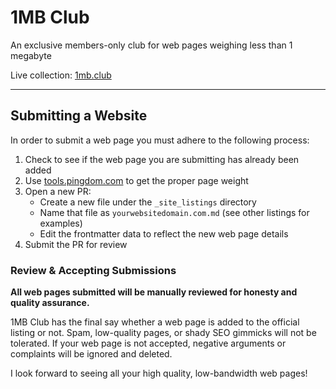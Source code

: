 # 1MB Club

An exclusive members-only club for web pages weighing less than 1 megabyte

Live collection: <a href="https://1mb.club">1mb.club</a>

---

## Submitting a Website

In order to submit a web page you must adhere to the following process:

1. Check to see if the web page you are submitting has already been added
2. Use <a href="https://tools.pingdom.com">tools.pingdom.com</a> to get the proper page weight
3. Open a new PR:
    - Create a new file under the `_site_listings` directory
    - Name that file as `yourwebsitedomain.com.md` (see other listings for examples)
    - Edit the frontmatter data to reflect the new web page details
4. Submit the PR for review

### Review &amp; Accepting Submissions

**All web pages submitted will be manually reviewed for honesty and quality assurance.**

1MB Club has the final say whether a web page is added to the official listing or not. Spam, low-quality pages, or shady SEO gimmicks will not be tolerated. If your web page is not accepted, negative arguments or complaints will be ignored and deleted.

I look forward to seeing all your high quality, low-bandwidth web pages!
